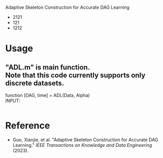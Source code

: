 Adaptive Skeleton Construction for Accurate DAG Learning <br>
 * 2121 <br>
 * 121 <br>
  * 1212 <br>

# Usage
"ADL.m" is main function. <br>
Note that this code currently supports only discrete datasets.<br>
----------------------------------------------
function [DAG, time] = ADL(Data, Alpha) <br>
INPUT: <br>
```Matlab

```


# Reference
* Guo, Xianjie, et al. "Adaptive Skeleton Construction for Accurate DAG Learning." *IEEE Transactions on Knowledge and Data Engineering* (2023).
